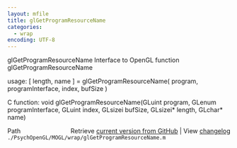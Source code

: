 ```yaml
---
layout: mfile
title: glGetProgramResourceName
categories:
  - wrap
encoding: UTF-8
---
```


glGetProgramResourceName  Interface to OpenGL function glGetProgramResourceName

usage:  [ length, name ] = glGetProgramResourceName( program, programInterface, index, bufSize )

C function:  void glGetProgramResourceName(GLuint program, GLenum programInterface, GLuint index, GLsizei bufSize, GLsizei\* length, GLchar\* name)


<div class="code_header" style="text-align:right;">
  <span style="float:left;">Path&nbsp;&nbsp;</span> <span class="counter">Retrieve <a href=
  "https://raw.github.com/Psychtoolbox-3/Psychtoolbox-3/beta/./PsychOpenGL/MOGL/wrap/glGetProgramResourceName.m">current version from GitHub</a> | View <a href=
  "https://github.com/Psychtoolbox-3/Psychtoolbox-3/commits/beta/./PsychOpenGL/MOGL/wrap/glGetProgramResourceName.m">changelog</a></span>
</div>
<div class="code">
  <code>./PsychOpenGL/MOGL/wrap/glGetProgramResourceName.m</code>
</div>
